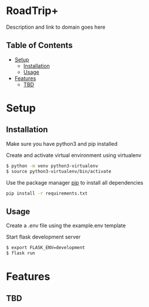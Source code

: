 # RoadTrip+

Description and link to domain goes here

## Table of Contents

+ [Setup](#setup)
  - [Installation](#intsallation)
  - [Usage](#usage)
+ [Features](#features)
  - [TBD](#tbd)

# Setup
## Installation

Make sure you have python3 and pip installed


Create and activate virtual environment using virtualenv
```bash
$ python -m venv python3-virtualenv
$ source python3-virtualenv/bin/activate
```

Use the package manager [pip](https://pip.pypa.io/en/stable/) to install all dependencies

```bash
pip install -r requirements.txt
```

## Usage

Create a .env file using the example.env template

Start flask development server
```bash
$ export FLASK_ENV=development
$ flask run
```

# Features
## TBD